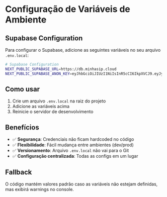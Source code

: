 # Configuração de Variáveis de Ambiente

## Supabase Configuration

Para configurar o Supabase, adicione as seguintes variáveis no seu arquivo `.env.local`:

```bash
# Supabase Configuration
NEXT_PUBLIC_SUPABASE_URL=https://db.minhasip.cloud
NEXT_PUBLIC_SUPABASE_ANON_KEY=eyJhbGciOiJIUzI1NiIsInR5cCI6IkpXVCJ9.eyJyb2xlIjoiYW5vbiIsImlzcyI6InN1cGFiYXNlIiwiaWF0IjoxNzU2MzMyMDAwLCJleHAiOjE5MTQwOTg0MDB9.vIiIgvpXc1MPG7skoG1w3eYDQbWY-BL6CDJvAzwl6SA
```

## Como usar

1. Crie um arquivo `.env.local` na raiz do projeto
2. Adicione as variáveis acima
3. Reinicie o servidor de desenvolvimento

## Benefícios

- ✅ **Segurança**: Credenciais não ficam hardcoded no código
- ✅ **Flexibilidade**: Fácil mudança entre ambientes (dev/prod)
- ✅ **Versionamento**: Arquivo `.env.local` não vai para o Git
- ✅ **Configuração centralizada**: Todas as configs em um lugar

## Fallback

O código mantém valores padrão caso as variáveis não estejam definidas, mas exibirá warnings no console.
